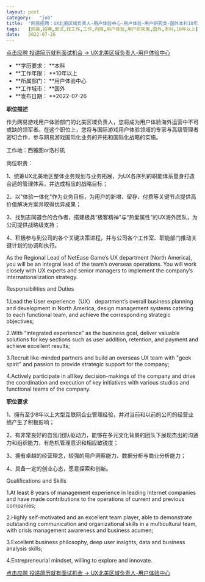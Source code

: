 ```yaml
---
layout:	post
category:	"job"
title:	"网易招聘：UX北美区域负责人-用户体验中心-用户体验-用户研究类-国外本科10年以上"
tags:	[网易,招聘,面试,找工作,工作,内推,用户体验,用户研究类,国外,本科,10年以上]
date:	2022-07-26
---
```


[点击应聘 投递简历就有面试机会 ->  UX北美区域负责人-用户体验中心](http://mobile.bole.netease.com/bole/boleDetail?id=41333&employeeId=346f03c3cda5f04c&key=all)



- **学历要求： **本科
- **工作年限： **10年以上
- **所属部门： **用户体验中心
- **工作城市： **国外
- **发布日期： **2022-07-26



**职位描述**

作为网易游戏用户体验部门的北美区域负责人，您将成为用户体验海外运营中不可或缺的领军者。在这个职位上，您将与国际游戏用户体验领域的专家与高级管理者密切合作，参与网易游戏国际化业务的开拓和国际化战略的实施。

工作地：西雅图or洛杉矶

岗位职责：

1、统筹UX北美地区整体业务规划与业务拓展，为UX各序列的职能体系量身打造合适的管理体系，并达成相应的战略目标；

2、以"体验一体化"作为业务目标，为用户的新增、留存、付费等关键节点提供高价值解决方案并取得优异成果；

3、找到志同道合的合作者，搭建极具“极客精神”与“热爱属性”的UX海外团队，为公司提供战略级支持；

4、积极参与到公司的各个关键决策进程，并与公司各个工作室、职能部门推动关键计划的协调和执行。



As the Regional Lead of NetEase Game’s UX department (North America), you will be an integral lead of the team’s overseas operations. You will work closely with UX experts and senior managers to implement the company’s internationalization strategy.



Responsibilities and Duties

1.Lead the User experience（UX） department’s overall business planning and development in North America, design management systems catering to each functional team, and achieve the corresponding strategic objectives;

2.With “integrated experience” as the business goal, deliver valuable solutions for key sections such as user addition, retention, and payment and achieve excellent results;

3.Recruit like-minded partners and build an overseas UX team with "geek spirit" and passion to provide strategic support for the company;

4.Actively participate in all key decision-makings of the company and drive the coordination and execution of key initiatives with various studios and functional teams of the company.



**职位要求**

1、拥有至少8年以上大型互联网企业管理经验，并对当前和以前的公司的经营业绩产生了积极影响；

2、有非常良好的自我/团队驱动力，能够在多元文化背景的团队下展现杰出的沟通力和组织能力，有危机管理意识和相应敏锐度；

3、拥有卓越的经营理念，较强的用户洞察能力、数据分析与商业分析能力；

4、具备一定的创业心态，愿意探索和创新。

Qualifications and Skills

1.At least 8 years of management experience in leading Internet companies and have made contributions to the operations of current and previous companies;

2.Highly self-motivated and an excellent team player, able to demonstrate outstanding communication and organizational skills in a multicultural team, with crisis management awareness and business acumen;

3.Excellent business philosophy, deep user insights, data and business analysis skills;

4.Entrepreneurial mindset, willing to explore and innovate.



[点击应聘 投递简历就有面试机会 ->  UX北美区域负责人-用户体验中心](http://mobile.bole.netease.com/bole/boleDetail?id=41333&employeeId=346f03c3cda5f04c&key=all)